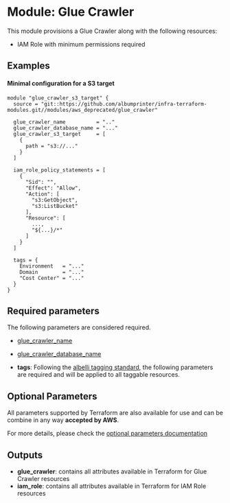 # Module: Glue Crawler

This module provisions a Glue Crawler along with the following resources:

- IAM Role with minimum permissions required

## Examples

#### Minimal configuration for a S3 target

```
module "glue_crawler_s3_target" {
  source = "git::https://github.com/albumprinter/infra-terraform-modules.git//modules/aws_deprecated/glue_crawler"

  glue_crawler_name          = ".."
  glue_crawler_database_name = "..."
  glue_crawler_s3_target     = [
    {
      path = "s3://..."
    }
  ]

  iam_role_policy_statements = [
    {
      "Sid": "",
      "Effect": "Allow",
      "Action": [
        "s3:GetObject",
        "s3:ListBucket"
      ],
      "Resource": [
        ...,
        "${...}/*"
      ]
    }
  ]

  tags = {
    Environment   = "..."
    Domain        = "..."
    "Cost Center" = "..."
  }
}
```

## Required parameters

The following parameters are considered required.

- [glue_crawler_name](https://www.terraform.io/docs/providers/aws/r/glue_crawler.html#name)
- [glue_crawler_database_name](https://www.terraform.io/docs/providers/aws/r/glue_crawler.html#database_name)

- **tags**: Following the [albelli tagging standard](https://wiki.albelli.net/wiki/Albelli_AWS_Tagging_standards), the following parameters are required and will be applied to all taggable resources.

## Optional Parameters

All parameters supported by Terraform are also available for use and can be combine in any way **accepted by AWS**.

For more details, please check the [optional parameters documentation](docs/optional_parameters.md)

## Outputs

- **glue_crawler**: contains all attributes available in Terraform for Glue Crawler resources
- **iam_role**: contains all attributes available in Terraform for IAM Role resources

